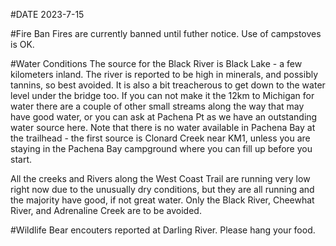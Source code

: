 #DATE 2023-7-15

#Fire Ban
Fires are currently banned until futher notice. Use of campstoves is OK. 

#Water Conditions
The source for the Black River is Black Lake - a few kilometers inland. The river is reported to be high in minerals, and possibly tannins, so best avoided. It is also a bit treacherous to get down to the water level under the bridge too. If you can not make it the 12km to Michigan for water there are a couple of other small streams along the way that may have good water, or you can ask at Pachena Pt as we have an outstanding water source here. Note that there is no water available in Pachena Bay at the trailhead - the first source is Clonard Creek near KM1, unless you are staying in the Pachena Bay campground where you can fill up before you start.

All the creeks and Rivers along the West Coast Trail are running very low right now due to the unusually dry conditions, but they are all running and the majority have good, if not great water. Only the Black River, Cheewhat River, and Adrenaline Creek are to be avoided.

#Wildlife
Bear encouters reported at Darling River. Please hang your food.

